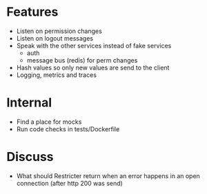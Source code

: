 # Features
* Listen on permission changes
* Listen on logout messages
* Speak with the other services instead of fake services
  * auth
  * message bus (redis) for perm changes
* Hash values so only new values are send to the client
* Logging, metrics and traces

# Internal
* Find a place for mocks
* Run code checks in tests/Dockerfile

# Discuss
* What should Restricter return when an error happens in an open connection (after http 200 was send)